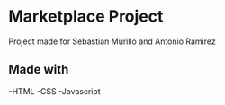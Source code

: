 # Marketplace Project 
Project made for Sebastian Murillo and Antonio Ramirez 

## Made with 
-HTML
-CSS
-Javascript



